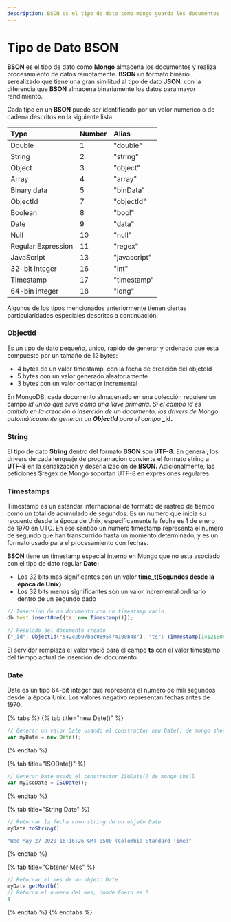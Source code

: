 ```yaml
---
description: BSON es el tipo de dato como mongo guarda los documentos
---
```


# Tipo de Dato BSON

**BSON** es el tipo de dato como **Mongo** almacena los documentos y realiza procesamiento de datos remotamente. **BSON** un formato binario serealizado que tiene una gran similitud al tipo de dato **JSON**, con la diferencia que **BSON** almacena binariamente los datos para mayor rendimiento.  

Cada tipo en un **BSON** puede ser identificado por un valor numérico o de cadena descritos en la siguiente lista.  

| Type | Number | Alias |
| :--- | :--- | :--- |
| Double | 1 | "double" |
| String | 2 | "string" |
| Object | 3 | "object" |
| Array | 4 | "array" |
| Binary data | 5 | "binData" |
| ObjectId | 7 | "objectId" |
| Boolean | 8 | "bool" |
| Date | 9 | "data" |
| Null | 10 | "null" |
| Regular Expression | 11 | "regex" |
| JavaScript | 13 | "javascript" |
| 32-bit integer | 16 | "int" |
| Timestamp | 17 | "timestamp" |
| 64-bin integer | 18 | "long" |

Algunos de los tipos mencionados anteriormente tienen ciertas particularidades especiales descritas a continuación:

### ObjectId

Es un tipo de dato pequeño, unico, rapido de generar y ordenado que esta compuesto por un tamaño de 12 bytes:

* 4 bytes de un valor timestamp, con la fecha de creación del objetoId
* 5 bytes con un valor generado aleatoriamente
* 3 bytes con un valor contador incremental

En MongoDB, cada documento almacenado en una colección requiere un campo _id único que sirve como una llave primaria. Si el campo id es omitido en la creación o inserción de un documento, los drivers de Mongo automáticamente generan un **ObjectId** para el campo **\_**_**id.**

### **String**

El tipo de dato **String** dentro del formato **BSON** son **UTF-8**. En general, los drivers de cada lenguaje de programacion convierte el formato string a **UTF-8** en la serialización y deserialización de **BSON.** Adicionalmente, las peticiones $regex de Mongo soportan UTF-8 en expresiones regulares.

### Timestamps

Timestamp es un estándar internacional de formato de rastreo de tiempo como un total de acumulado de segundos. Es un numero que inicia su recuento desde la época de Unix, específicamente la fecha es 1 de enero de 1970 en UTC. En ese sentido un numero timestamp representa el numero de segundo que han transcurrido hasta un momento determinado, y es un formato usado para el procesamiento con fechas.

**BSON** tiene un timestamp especial interno en Mongo que no esta asociado con el tipo de dato regular **Date:**

* Los 32 bits mas significantes con un valor **time\_t\(**Segundos desde la época de Unix**\)**
* Los 32 bits menos significantes son un valor incremental ordinario dentro de un segundo dado

```javascript
// Insersion de un documento con un timestamp vacio
db.test.insertOne({ts: new Timestamp()});

// Resulado del documento creado
{"_id": ObjectId("542c2b97bac0595474108b48"), "ts": Timmestamp(1412180887, 1)}
```

El servidor remplaza el valor vació para el campo **ts** con el valor timestamp del tiempo actual de inserción del documento.

### Date

Date es un tipo 64-bit integer que representa el numero de mili segundos desde la época Unix. Los valores negativo representan fechas antes de 1970.

{% tabs %}
{% tab title="new Date\(\)" %}
```javascript
// Generar un valor Date usando el constructor new Date() de mongo shell
var myDate = new Date();
```
{% endtab %}

{% tab title="ISODate\(\)" %}
```javascript
// Generar Date usado el constructor ISODate() de mongo shell
var myIsoDate = ISODate();
```
{% endtab %}

{% tab title="String Date" %}
```javascript
// Retornar la fecha como string de un objeto Date
myDate.toString()

"Wed May 27 2020 16:16:26 GMT-0500 (Colombia Standard Time)"

```
{% endtab %}

{% tab title="Obtener Mes" %}
```javascript
// Retornar el mes de un objeto Date
myDate.getMonth()
// Retorna el numero del mes, donde Enero es 0
4
```
{% endtab %}
{% endtabs %}

 

 

